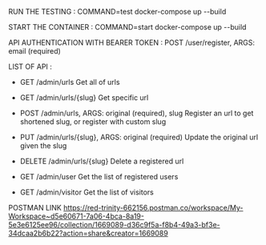 RUN THE TESTING :
COMMAND=test docker-compose up --build

START THE CONTAINER :
COMMAND=start docker-compose up --build

API AUTHENTICATION WITH BEARER TOKEN :
POST /user/register, ARGS: email (required)


LIST OF API :

- GET /admin/urls
Get all of urls

- GET /admin/urls/{slug}
Get specific url

- POST /admin/urls, ARGS: original (required), slug
Register an url to get shortened slug, or register with custom slug

- PUT /admin/urls/{slug}, ARGS: original (required)
Update the original url given the slug

- DELETE /admin/urls/{slug}
Delete a registered url

- GET /admin/user
Get the list of registered users

- GET /admin/visitor
Get the list of visitors


POSTMAN LINK
https://red-trinity-662156.postman.co/workspace/My-Workspace~d5e60671-7a06-4bca-8a19-5e3e6125ee96/collection/1669089-d36c9f5a-f8b4-49a3-bf3e-34dcaa2b6b22?action=share&creator=1669089